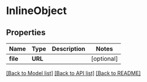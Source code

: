# InlineObject

## Properties
Name | Type | Description | Notes
------------ | ------------- | ------------- | -------------
**file** | **URL** |  | [optional] 

[[Back to Model list]](../README.md#documentation-for-models) [[Back to API list]](../README.md#documentation-for-api-endpoints) [[Back to README]](../README.md)


